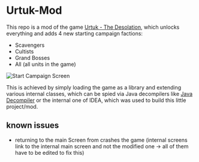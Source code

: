 # Urtuk-Mod
 This repo is a mod of the game [Urtuk - The Desolation](https://store.steampowered.com/app/1181830/Urtuk_The_Desolation/), which unlocks everything and adds 4 new starting campaign factions:
 * Scavengers
 * Cultists
 * Grand Bosses
 * All (all units in the game)

![Start Campaign Screen](https://media.discordapp.net/attachments/522938372600365066/812123010735013908/unknown.png?width=1191&height=670)

This is achieved by simply loading the game as a library and extending various internal classes,
which can be spied via Java decompilers like [Java Decompiler](http://java-decompiler.github.io/) or the internal one of IDEA, which was used to build this little project/mod.

## known issues
* returning to the main Screen from crashes the game (internal screens link to the internal main screen and not the modified one -> all of them have to be edited to fix this)
